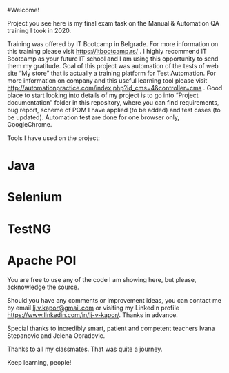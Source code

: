 #Welcome!

Project you see here is my final exam task on the Manual & Automation QA training I took in 2020. 

Training was offered by IT Bootcamp in Belgrade. For more information on this training please visit https://itbootcamp.rs/  . I highly recommend IT Bootcamp as your future IT school and I am using this opportunity to send them my gratitude.
Goal of this project was automation of the tests of web site “My store” that is actually a training platform for Test Automation. For more information on company and this useful learning tool please visit http://automationpractice.com/index.php?id_cms=4&controller=cms  .
Good place to start looking into details of my project is to go into “Project documentation” folder in this repository, where you can find requirements, bug report, scheme of POM I have applied (to be added) and test cases (to be updated). 
Automation test are done for one browser only, GoogleChrome.

Tools I have used on the project:
# Java
# Selenium
# TestNG
# Apache POI

You are free to use any of the code I am showing here, but please, acknowledge the source.

Should you have any comments or improvement ideas, you can contact me by email lj.v.kapor@gmail.com or visiting my LinkedIn profile https://www.linkedin.com/in/lj-v-kapor/. Thanks in advance.

Special thanks to incredibly smart, patient and competent teachers Ivana Stepanovic and Jelena Obradovic.

Thanks to all my classmates. That was quite a journey. 

Keep learning, people!


